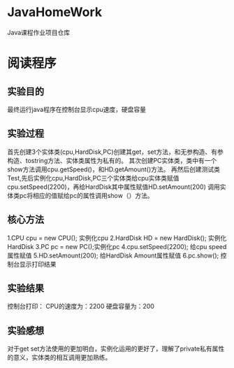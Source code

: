 # JavaHomeWork
Java课程作业项目仓库

# 阅读程序

## 实验目的
最终运行java程序在控制台显示cpu速度，硬盘容量

## 实验过程 
首先创建3个实体类(cpu,HardDisk,PC)创建其get，set方法，和无参构造、有参构造、tostring方法、实体类属性为私有的。
其次创建PC实体类，类中有一个show方法调用cpu.getSpeed()，和HD.getAmount()方法。
再然后创建测试类Test,先后实例化cpu,HardDisk,PC三个实体类给cpu实体类赋值cpu.setSpeed(2200)，再给HardDisk其中属性赋值HD.setAmount(200) 调用实体类pc将相应的值赋给pc的属性调用show（）方法。

## 核心方法
1.CPU cpu = new CPU(); 实例化cpu
2.HardDisk HD = new HardDisk(); 实例化HardDisk
3.PC pc = new PC();实例化pc
4.cpu.setSpeed(2200); 给cpu speed属性赋值 
5.HD.setAmount(200); 给HardDisk Amount属性赋值 
6.pc.show(); 控制台显示打印结果

## 实验结果
控制台打印：
CPU的速度为：2200
硬盘容量为：200

## 实验感想
对于get set方法使用的更加明白，实例化运用的更好了，理解了private私有属性的意义，实体类的相互调用更加熟练。
